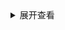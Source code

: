 <details>
<summary>展开查看</summary>
<pre><code>
.
├── config                                  #配置文件目录
│   ├── mysql                               #mysql配置文件
│   ├── nginx                               #nginx配置文件
│   ├── php56                               #php56配置文件
│   ├── php72                               #php72配置文件
│   ├── phpmyadmin                          #phpadmin配置文件
│   └── redis                               #redis配置文件
├── data                                    #数据存放目录
│   ├── mysql                               #mysql数据存放目录
│   └── redis                               #redis数据存放目录
├── docker-compose.yml.example              #docker-compose示例文件
├── dockerfiles                             #docker镜像构建目录
│   └── php                                 #php镜像构建目录
├── env.example                             #环境变量示例文件
├── log                                     #日志文件加
│   ├── nginx                               #nginx日志
│   └── php                                 #php日志
└── www                                     #代码存放目录
</code></pre>
</details>